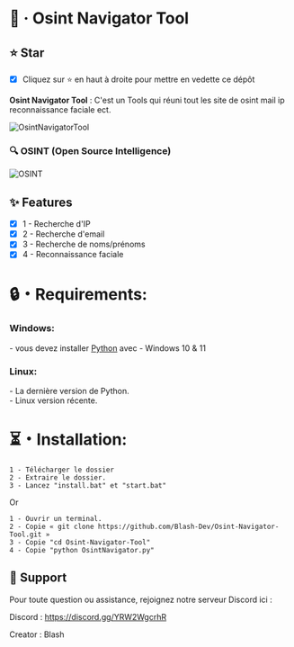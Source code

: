 # 🚀 · Osint Navigator Tool

## **⭐ Star**

- [x] Cliquez sur ⭐ en haut à droite pour mettre en vedette ce dépôt

**Osint Navigator Tool** : C'est un Tools qui réuni tout les site de osint mail ip reconnaissance faciale ect.

![OsintNavigatorTool](https://media.discordapp.net/attachments/1263924985626497024/1264351483709882529/image.png?ex=669d8e94&is=669c3d14&hm=e7c3ad7935db71dfffaa35290ad909d4c379fbb1930da1de2071e49db0436fe5&=&format=webp&quality=lossless)

### **🔍 OSINT (Open Source Intelligence)**

![OSINT](https://media.discordapp.net/attachments/1263924985626497024/1263941541114937344/1dC6yYmAkwVq2UeF8HngSVw.png?ex=669c10ca&is=669abf4a&hm=39a261c1a215a6fdbc79b8e2e37b426a9f675434713ddc5caff39b05fb781080&=&format=webp&quality=lossless&width=550&height=310)

## **✨ Features**

- [x] 1 - Recherche d'IP
- [x] 2 - Recherche d'email
- [x] 3 - Recherche de noms/prénoms
- [x] 4 -  Reconnaissance faciale

<h1>🔒・Requirements:</h1>
<h3>Windows:</h3>
<p>
- vous devez installer <a href="https://www.python.org/downloads/">Python</a> avec
- Windows 10 & 11
</p>
<h3>Linux:</h3>
<p>
- La dernière version de Python.<br>
- Linux version récente.
</p>

<h1>⏳・Installation:</h1>
  
```
1 - Télécharger le dossier
2 - Extraire le dossier.
3 - Lancez "install.bat" et "start.bat"
```
Or
```
1 - Ouvrir un terminal.
2 - Copie « git clone https://github.com/Blash-Dev/Osint-Navigator-Tool.git »
3 - Copie "cd Osint-Navigator-Tool"
4 - Copie "python OsintNavigator.py"
```
</p>

## **:speech_balloon: Support**

Pour toute question ou assistance, rejoignez notre serveur Discord ici :

Discord : https://discord.gg/YRW2WgcrhR

Creator : Blash<br>
</p>

